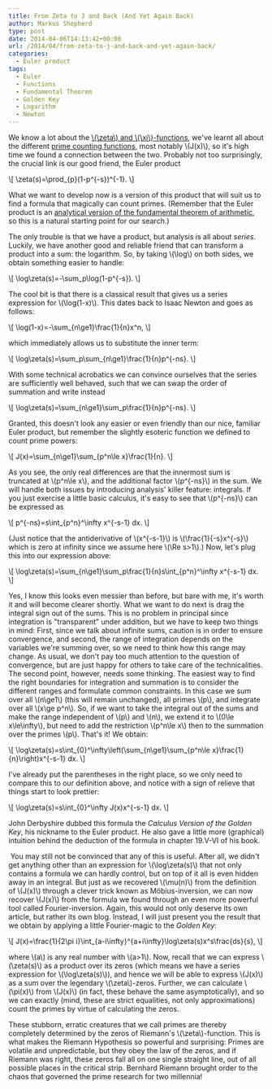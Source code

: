 ```yaml
---
title: From Zeta to J and Back (And Yet Again Back)
author: Markus Shepherd
type: post
date: 2014-04-06T14:13:42+00:00
url: /2014/04/from-zeta-to-j-and-back-and-yet-again-back/
categories:
  - Euler product
tags:
  - Euler
  - Functions
  - Fundamental Theorem
  - Golden Key
  - Logarithm
  - Newton
---
```


We know a lot about the [\\(\zeta\\) and \\(\xi\\)-functions](http://www.riemannhypothesis.info/2013/12/more-symmetry-and-another-product/), we've learnt all about the different [prime counting functions](http://www.riemannhypothesis.info/2014/01/counting-primes-functionally/), most notably \\(J(x)\\), so it's high time we found a connection between the two. Probably not too surprisingly, the crucial link is our good friend, the Euler product

\\[ \zeta(s)=\prod_{p}(1-p^{-s})^{-1}. \\]

What we want to develop now is a version of this product that will suit us to find a formula that magically can count primes. (Remember that the Euler product is an [analytical version of the fundamental theorem of arithmetic](http://www.riemannhypothesis.info/2013/10/perfect-symmetry/), so this is a natural starting point for our search.)<!-- more -->

The only trouble is that we have a product, but analysis is all about _series_. Luckily, we have another good and reliable friend that can transform a product into a sum: the logarithm. So, by taking \\(\log\\) on both sides, we obtain something easier to handle:

\\[ \log\zeta(s)=-\sum_p\log(1-p^{-s}). \\]

The cool bit is that there is a classical result that gives us a series expression for \\(\log(1-x)\\). This dates back to Isaac Newton and goes as follows:

\\[ \log(1-x)=-\sum_{n\ge1}\frac{1}{n}x^n, \\]

which immediately allows us to substitute the inner term:

\\[ \log\zeta(s)=\sum_p\sum_{n\ge1}\frac{1}{n}p^{-ns}. \\]

With some technical acrobatics we can convince ourselves that the series are sufficiently well behaved, such that we can swap the order of summation and write instead

\\[ \log\zeta(s)=\sum_{n\ge1}\sum_p\frac{1}{n}p^{-ns}. \\]

Granted, this doesn't look any easier or even friendly than our nice, familiar Euler product, but remember the slightly esoteric function we defined to count prime powers:

\\[ J(x)=\sum_{n\ge1}\sum_{p^n\le x}\frac{1}{n}. \\]

As you see, the only real differences are that the innermost sum is truncated at \\(p^n\le x\\), and the additional factor \\(p^{-ns}\\) in the sum. We will handle both issues by introducing analysis' killer feature: integrals. If you just exercise a little basic calculus, it's easy to see that \\(p^{-ns}\\) can be expressed as

\\[ p^{-ns}=s\int_{p^n}^\infty x^{-s-1} dx. \\]

(Just notice that the antiderivative of \\(x^{-s-1}\\) is \\(\frac{1}{-s}x^{-s}\\) which is zero at infinity since we assume here \\(\Re s>1\\).) Now, let's plug this into our expression above:

\\[ \log\zeta(s)=\sum_{n\ge1}\sum_p\frac{1}{n}s\int_{p^n}^\infty x^{-s-1} dx. \\]

Yes, I know this looks even messier than before, but bare with me, it's worth it and will become clearer shortly. What we want to do next is drag the integral sign out of the sums. This is no problem in principal since integration is "transparent" under addition, but we have to keep two things in mind: First, since we talk about infinite sums, caution is in order to ensure convergence, and second, the range of integration depends on the variables we're summing over, so we need to think how this range may change. As usual, we don't pay too much attention to the question of convergence, but are just happy for others to take care of the technicalities. The second point, however, needs some thinking. The easiest way to find the right boundaries for integration and summation is to consider the different ranges and formulate common constraints. In this case we sum over all \\(n\ge1\\) (this will remain unchanged), all primes \\(p\\), and integrate over all \\(x\ge p^n\\). So, if we want to take the integral out of the sums and make the range independent of \\(p\\) and \\(n\\), we extend it to \\(0\le x\le\infty\\), but need to add the restriction \\(p^n\le x\\) then to the summation over the primes \\(p\\). That's it! We obtain:

\\[ \log\zeta(s)=s\int_{0}^\infty\left(\sum_{n\ge1}\sum_{p^n\le x}\frac{1}{n}\right)x^{-s-1} dx. \\]

I've already put the parentheses in the right place, so we only need to compare this to our definition above, and notice with a sign of relieve that things start to look prettier:

\\[ \log\zeta(s)=s\int_{0}^\infty J(x)x^{-s-1} dx. \\]

John Derbyshire dubbed this formula the _Calculus Version of the Golden Key_, his nickname to the Euler product. He also gave a little more (graphical) intuition behind the deduction of the formula in chapter 19.V-VI of his book.

 You may still not be convinced that any of this is useful. After all, we didn't get anything other than an expression for \\(\log\zeta(s)\\) that not only contains a formula we can hardly control, but on top of it all is even hidden away in an integral. But just as we recovered \\(\mu(n)\\) from the definition of \\(J(x)\\) through a clever trick known as Möbius-inversion, we can now recover \\(J(x)\\) from the formula we found through an even more powerful tool called Fourier-inversion. Again, this would not only deserve its own article, but rather its own blog. Instead, I will just present you the result that we obtain by applying a little Fourier-magic to the _Golden Key_:

\\[ J(x)=\frac{1}{2\pi i}\int_{a-i\infty}^{a+i\infty}\log\zeta(s)x^s\frac{ds}{s}, \\]

where \\(a\\) is any real number with \\(a>1\\). Now, recall that we can express \\(\zeta(s)\\) as a product over its zeros (which means we have a series expression for \\(\log\zeta(s)\\)), and hence we will be able to express \\(J(x)\\) as a sum over the legendary \\(\zeta\\)-zeros. Further, we can calculate \\(\pi(x)\\) from \\(J(x)\\) (in fact, these behave the same asymptotically), and so we can exactly (mind, these are strict equalities, not only approximations) count the primes by virtue of calculating the zeros.

These stubborn, erratic creatures that we call primes are thereby completely determined by the zeros of Riemann's \\(\zeta\\)-function. This is what makes the Riemann Hypothesis so powerful and surprising: Primes are volatile and unpredictable, but they obey the law of the zeros, and if Riemann was right, these zeros fall all on one single straight line, out of all possible places in the critical strip. Bernhard Riemann brought order to the chaos that governed the prime research for two millennia!
